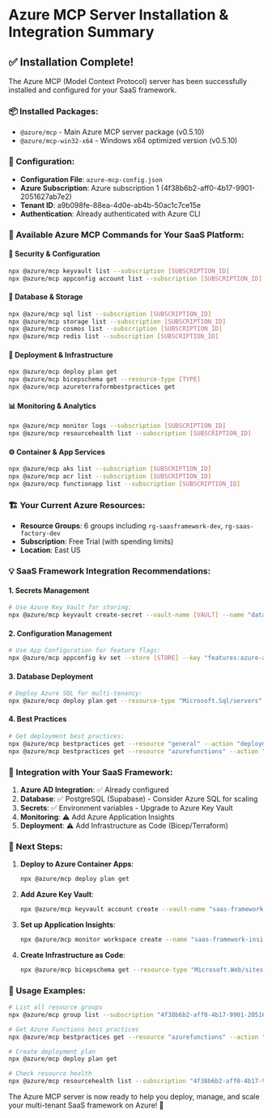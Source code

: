 # Azure MCP Server Installation & Integration Summary

## ✅ Installation Complete!

The Azure MCP (Model Context Protocol) server has been successfully installed
and configured for your SaaS framework.

### 📦 Installed Packages:

- `@azure/mcp` - Main Azure MCP server package (v0.5.10)
- `@azure/mcp-win32-x64` - Windows x64 optimized version (v0.5.10)

### 🔧 Configuration:

- **Configuration File**: `azure-mcp-config.json`
- **Azure Subscription**: Azure subscription 1
  (4f38b6b2-aff0-4b17-9901-2051627ab7e2)
- **Tenant ID**: a9b098fe-88ea-4d0e-ab4b-50ac1c7ce15e
- **Authentication**: Already authenticated with Azure CLI

### 🚀 Available Azure MCP Commands for Your SaaS Platform:

#### 🔐 Security & Configuration

```bash
npx @azure/mcp keyvault list --subscription [SUBSCRIPTION_ID]
npx @azure/mcp appconfig account list --subscription [SUBSCRIPTION_ID]
```

#### 💾 Database & Storage

```bash
npx @azure/mcp sql list --subscription [SUBSCRIPTION_ID]
npx @azure/mcp storage list --subscription [SUBSCRIPTION_ID]
npx @azure/mcp cosmos list --subscription [SUBSCRIPTION_ID]
npx @azure/mcp redis list --subscription [SUBSCRIPTION_ID]
```

#### 🚢 Deployment & Infrastructure

```bash
npx @azure/mcp deploy plan get
npx @azure/mcp bicepschema get --resource-type [TYPE]
npx @azure/mcp azureterraformbestpractices get
```

#### 📊 Monitoring & Analytics

```bash
npx @azure/mcp monitor logs --subscription [SUBSCRIPTION_ID]
npx @azure/mcp resourcehealth list --subscription [SUBSCRIPTION_ID]
```

#### ⚙️ Container & App Services

```bash
npx @azure/mcp aks list --subscription [SUBSCRIPTION_ID]
npx @azure/mcp acr list --subscription [SUBSCRIPTION_ID]
npx @azure/mcp functionapp list --subscription [SUBSCRIPTION_ID]
```

### 🏗️ Your Current Azure Resources:

- **Resource Groups**: 6 groups including `rg-saasframework-dev`,
  `rg-saas-factory-dev`
- **Subscription**: Free Trial (with spending limits)
- **Location**: East US

### 💡 SaaS Framework Integration Recommendations:

#### 1. **Secrets Management**

```bash
# Use Azure Key Vault for storing:
npx @azure/mcp keyvault create-secret --vault-name [VAULT] --name "database-connection" --value [CONNECTION_STRING]
```

#### 2. **Configuration Management**

```bash
# Use App Configuration for feature flags:
npx @azure/mcp appconfig kv set --store [STORE] --key "features:azure-ad-enabled" --value true
```

#### 3. **Database Deployment**

```bash
# Deploy Azure SQL for multi-tenancy:
npx @azure/mcp deploy plan get --resource-type "Microsoft.Sql/servers"
```

#### 4. **Best Practices**

```bash
# Get deployment best practices:
npx @azure/mcp bestpractices get --resource "general" --action "deployment"
npx @azure/mcp bestpractices get --resource "azurefunctions" --action "all"
```

### 🔗 Integration with Your SaaS Framework:

1. **Azure AD Integration**: ✅ Already configured
2. **Database**: ✅ PostgreSQL (Supabase) - Consider Azure SQL for scaling
3. **Secrets**: ✅ Environment variables - Upgrade to Azure Key Vault
4. **Monitoring**: ⚠️ Add Azure Application Insights
5. **Deployment**: ⚠️ Add Infrastructure as Code (Bicep/Terraform)

### 🎯 Next Steps:

1. **Deploy to Azure Container Apps**:

   ```bash
   npx @azure/mcp deploy plan get
   ```

2. **Add Azure Key Vault**:

   ```bash
   npx @azure/mcp keyvault account create --vault-name "saas-framework-kv"
   ```

3. **Set up Application Insights**:

   ```bash
   npx @azure/mcp monitor workspace create --name "saas-framework-insights"
   ```

4. **Create Infrastructure as Code**:
   ```bash
   npx @azure/mcp bicepschema get --resource-type "Microsoft.Web/sites"
   ```

### 📖 Usage Examples:

```bash
# List all resource groups
npx @azure/mcp group list --subscription "4f38b6b2-aff0-4b17-9901-2051627ab7e2"

# Get Azure Functions best practices
npx @azure/mcp bestpractices get --resource "azurefunctions" --action "all"

# Create deployment plan
npx @azure/mcp deploy plan get

# Check resource health
npx @azure/mcp resourcehealth list --subscription "4f38b6b2-aff0-4b17-9901-2051627ab7e2"
```

The Azure MCP server is now ready to help you deploy, manage, and scale your
multi-tenant SaaS framework on Azure! 🎉
